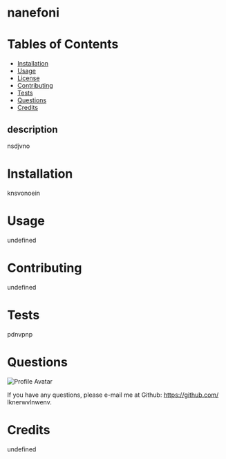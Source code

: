 # nanefoni



  


 

# Tables of Contents

* [Installation](#installation)
* [Usage](#usage)
* [License](#license)
* [Contributing](#contributing)
* [Tests](#tests)
* [Questions](#questions)
* [Credits](#credits)

## description
nsdjvno


# Installation
knsvonoein

# Usage
undefined




# Contributing
undefined

# Tests
pdnvpnp

# Questions
![Profile Avatar](undefined)

If you have any questions, please e-mail me at 
Github: https://github.com/
lknerwvlnwenv.

# Credits
undefined


